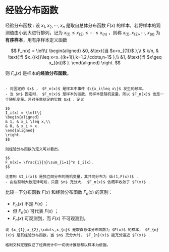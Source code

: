 # 经验分布函数
经验分布函数
: 设 $x_1,x_2,\cdots,x_n$ 是取自总体分布函数 $F(x)$ 的样本，若将样本的观测值由小到大进行排列，记为 $x_{(1)}\leq x_{(2)}\leq \cdots\leq x_{(n)}$ ，则称 $x_{(1)}, x_{(2)}, \cdots, x_{(n)}$ 为**有序样本**，用有序样本定义函数

$$
F_n(x) = \left\{
\begin{aligned}
&0, &\text{当 $x<x_{(1)}$ },\\
& k/n, & \text{当 $x_{(k)}\leq x<x_{(k+1)},k=1,2,\cdots,n-1$ },\\
&1, &\text{当 $x\geq x_{(n)}$ }.
\end{aligned}
\right.
$$

则 $F_n(x)$ 是样本的**经验分布函数**。

```{admonition} Remark

- 对固定的 $x$ ， $F_n(x)$ 是样本中事件 $\{x_i\leq x\}$ 发生的频率。
- 当 $n$ 固定时， $F_n(x)$ 是样本的函数，而样本是随机变量，所以 $F_n(x)$ 也是一个随机变量。若对任意给定的实数 $x$ ，定义

$$
I_i(x) = \left\{
\begin{aligned}
& 1, & x_i \leq x,\\
& 0, & x_i > x.
\end{aligned}
\right.
$$

则经验分布函数的定义可以看出，

$$
F_n(x)= \frac{1}{n}\sum_{i=1}^n I_i(x).
$$

注意到 $I_i(x)$ 是独立同分布的随机变量，其共同分布为 $b(1,F(x))$ .
- 由伯努利大数定律可知，只要 $n$ 充分大， $F_n(x)$ 依概率收敛于 $F(x)$ .

```

比较一下分布函数 $F(x)$ 和经验分布函数 $F_n(x)$ 的区别：

- $F_{n}(x)$ 不是 $F(x)$ ；
- 但 $F_{n}(x)$ 可代表 $F(x)$ ；
- $F_{n}(x)$ 可观测到，而 $F(x)$ 不可观测到。

``````{prf:theorem} 格利文科定理
设 $x_{1},x_{2},\cdots,x_{n}$ 是取自总体分布函数为 $F(x)$ 的样本， $F_{n}(x)$ 是其经验分布函数，当 $n$ 充分大时， $F_{n}(x)$ 能充分逼近 $F(x)$ .
``````

```{admonition} Remark
格利文科定理保证了经典统计中一切统计推断都以样本为依据。
```